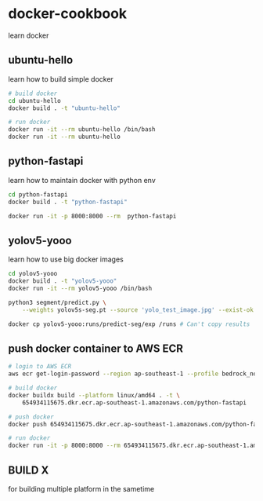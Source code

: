 # docker-cookbook
learn docker

## ubuntu-hello
learn how to build simple docker
```bash
# build docker
cd ubuntu-hello
docker build . -t "ubuntu-hello"

# run docker
docker run -it --rm ubuntu-hello /bin/bash
docker run -it --rm ubuntu-hello
```

## python-fastapi
learn how to maintain docker with python env
```bash
cd python-fastapi
docker build . -t "python-fastapi"

docker run -it -p 8000:8000 --rm  python-fastapi 
```

## yolov5-yooo
learn how to use big docker images
```bash
cd yolov5-yooo
docker build . -t "yolov5-yooo"
docker run -it --rm yolov5-yooo /bin/bash

python3 segment/predict.py \
    --weights yolov5s-seg.pt --source 'yolo_test_image.jpg' --exist-ok

docker cp yolov5-yooo:runs/predict-seg/exp /runs # Can't copy results
```

## push docker container to AWS ECR

```bash 
# login to AWS ECR
aws ecr get-login-password --region ap-southeast-1 --profile bedrock_nonprod | docker login --username AWS --password-stdin 654934115675.dkr.ecr.ap-southeast-1.amazonaws.com

# build docker
docker buildx build --platform linux/amd64 . -t \
    654934115675.dkr.ecr.ap-southeast-1.amazonaws.com/python-fastapi

# push docker
docker push 654934115675.dkr.ecr.ap-southeast-1.amazonaws.com/python-fastapi

# run docker
docker run -it -p 8000:8000 --rm 654934115675.dkr.ecr.ap-southeast-1.amazonaws.com/python-fastapi
```

## BUILD X 
for building multiple platform in the sametime
